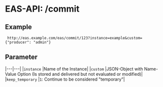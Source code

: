 #  EAS-API: /commit

##  Example

~~~
 http://eas.example.com/eas/commit/123?instance=example&custom={"producer": "admin"}
~~~


##  Parameter


|---|---|
|`instance`          |Name of the Instance|
|`custom`            |JSON-Object with Name-Value Option (Is stored and delivered but not evaluated or modified)|
|`keep_temporary`    |`1`: Continue to be considered "temporary"|

 

